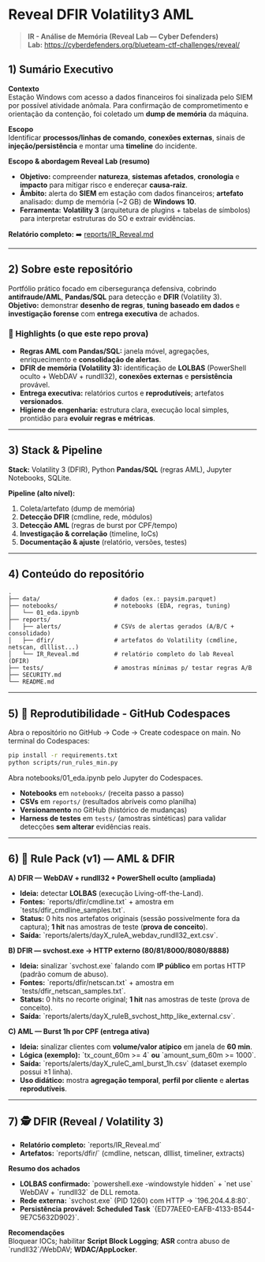 # Reveal DFIR Volatility3 AML

> **IR - Análise de Memória (Reveal Lab — Cyber Defenders)**  
> **Lab:** https://cyberdefenders.org/blueteam-ctf-challenges/reveal/
> 

## 1) Sumário Executivo

**Contexto**  
Estação Windows com acesso a dados financeiros foi sinalizada pelo SIEM por possível atividade anômala. Para confirmação de comprometimento e orientação da contenção, foi coletado um **dump de memória** da máquina.

**Escopo**  
Identificar **processos/linhas de comando**, **conexões externas**, sinais de **injeção/persistência** e montar uma **timeline** do incidente.

**Escopo & abordagem Reveal Lab (resumo)**  
- **Objetivo:** compreender **natureza**, **sistemas afetados**, **cronologia** e **impacto** para mitigar risco e endereçar **causa-raiz**.  
- **Âmbito:** alerta do **SIEM** em estação com dados financeiros; **artefato** analisado: dump de memória (~2 GB) de **Windows 10**.  
- **Ferramenta:** **Volatility 3** (arquitetura de plugins + tabelas de símbolos) para interpretar estruturas do SO e extrair evidências.

**Relatório completo:**
➡️ [reports/IR_Reveal.md](https://github.com/The-Black-Needles/case02-reveal-dfir-volatility3-aml/blob/main/reports/IR_Reveal.md)

---

## 2) Sobre este repositório

Portfólio prático focado em cibersegurança defensiva, cobrindo **antifraude/AML**, **Pandas/SQL** para detecção e **DFIR** (Volatility 3).  
**Objetivo:** demonstrar **desenho de regras**, **tuning baseado em dados** e **investigação forense** com **entrega executiva** de achados.

### 🔎 Highlights (o que este repo prova)
- **Regras AML com Pandas/SQL:** janela móvel, agregações, enriquecimento e **consolidação de alertas**.  
- **DFIR de memória (Volatility 3):** identificação de **LOLBAS** (PowerShell oculto + WebDAV + rundll32), **conexões externas** e **persistência** provável.  
- **Entrega executiva:** relatórios curtos e **reprodutíveis**; artefatos **versionados**.  
- **Higiene de engenharia:** estrutura clara, execução local simples, prontidão para **evoluir regras e métricas**.

---

## 3) Stack & Pipeline

**Stack:** Volatility 3 (DFIR), Python **Pandas/SQL** (regras AML), Jupyter Notebooks, SQLite.  

**Pipeline (alto nível):**
1. Coleta/artefato (dump de memória)  
2. **Detecção DFIR** (cmdline, rede, módulos)  
3. **Detecção AML** (regras de burst por CPF/tempo)  
4. **Investigação & correlação** (timeline, IoCs)  
5. **Documentação & ajuste** (relatório, versões, testes)

---

## 4) Conteúdo do repositório

```
.
├── data/                     # dados (ex.: paysim.parquet)
├── notebooks/                # notebooks (EDA, regras, tuning)
│   └── 01_eda.ipynb
├── reports/
│   ├── alerts/               # CSVs de alertas gerados (A/B/C + consolidado)
│   ├── dfir/                 # artefatos do Volatility (cmdline, netscan, dlllist...)
│   └── IR_Reveal.md          # relatório completo do lab Reveal (DFIR)
├── tests/                    # amostras mínimas p/ testar regras A/B
├── SECURITY.md
└── README.md
```

---

## 5) 🧪 Reprodutibilidade - GitHub Codespaces 

Abra o repositório no GitHub → Code → Create codespace on main.
No terminal do Codespaces:

```bash
pip install -r requirements.txt
python scripts/run_rules_min.py
```

Abra notebooks/01_eda.ipynb pelo Jupyter do Codespaces.
- **Notebooks** em `notebooks/` (receita passo a passo)  
- **CSVs** em `reports/` (resultados abríveis como planilha)  
- **Versionamento** no GitHub (histórico de mudanças)  
- **Harness de testes** em `tests/` (amostras sintéticas) para validar detecções **sem alterar** evidências reais.
  
---

## 6) 🧠 Rule Pack (v1) — AML & DFIR

**A) DFIR — WebDAV + rundll32 + PowerShell oculto (ampliada)**  
- **Ideia:** detectar **LOLBAS** (execução Living-off-the-Land).  
- **Fontes:** \`reports/dfir/cmdline.txt\` + amostra em \`tests/dfir_cmdline_samples.txt\`.  
- **Status:** 0 hits nos artefatos originais (sessão possivelmente fora da captura); **1 hit** nas amostras de teste (**prova de conceito**).  
- **Saída:** \`reports/alerts/dayX_ruleA_webdav_rundll32_ext.csv\`.

**B) DFIR — svchost.exe → HTTP externo (80/81/8000/8080/8888)**  
- **Ideia:** sinalizar \`svchost.exe\` falando com **IP público** em portas HTTP (padrão comum de abuso).  
- **Fontes:** \`reports/dfir/netscan.txt\` + amostra em \`tests/dfir_netscan_samples.txt\`.  
- **Status:** 0 hits no recorte original; **1 hit** nas amostras de teste (prova de conceito).  
- **Saída:** \`reports/alerts/dayX_ruleB_svchost_http_like_external.csv\`.

**C) AML — Burst 1h por CPF (entrega ativa)**  
- **Ideia:** sinalizar clientes com **volume/valor atípico** em janela de **60 min**.  
- **Lógica (exemplo):** \`tx_count_60m >= 4\` **ou** \`amount_sum_60m >= 1000\`.  
- **Saída:** \`reports/alerts/dayX_ruleC_aml_burst_1h.csv\` (dataset exemplo possui ≥1 linha).  
- **Uso didático:** mostra **agregação temporal**, **perfil por cliente** e **alertas reprodutíveis**.

---

## 7) 🕵️ DFIR (Reveal / Volatility 3)

- **Relatório completo:** \`reports/IR_Reveal.md\`  
- **Artefatos:** \`reports/dfir/\` (cmdline, netscan, dlllist, timeliner, extracts)

**Resumo dos achados**
- **LOLBAS confirmado:** \`powershell.exe -windowstyle hidden\` + \`net use\` WebDAV + \`rundll32\` de DLL remota.  
- **Rede externa:** \`svchost.exe\` (PID 1260) com HTTP → \`196.204.4.8:80\`.  
- **Persistência provável:** **Scheduled Task** \`{ED77AEE0-EAFB-4133-B544-9E7C5632D902}\`.  

**Recomendações**  
Bloquear IOCs; habilitar **Script Block Logging**; **ASR** contra abuso de \`rundll32\`/WebDAV; **WDAC/AppLocker**.
